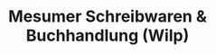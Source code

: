 ---
title: "Mesumer Schreibwaren & Buchhandlung (Wilp)"
url: /rheine/mesumer-schreibwaren-und-buchhandlung-wilp/
shop: Schreibwaren
---